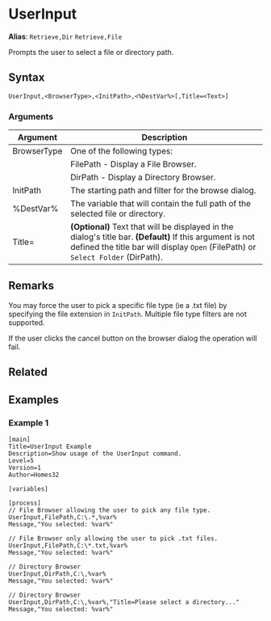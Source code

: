 # UserInput

**Alias**: `Retrieve,Dir` `Retrieve,File`

Prompts the user to select a file or directory path.

## Syntax

```pebakery
UserInput,<BrowserType>,<InitPath>,<%DestVar%>[,Title=<Text>]
```

### Arguments

| Argument | Description |
| --- | --- |
| BrowserType | One of the following types: |
|| FilePath - Display a File Browser. |
|| DirPath - Display a Directory Browser. |
| InitPath | The starting path and filter for the browse dialog. |
| %DestVar% | The variable that will contain the full path of the selected file or directory. |
| Title= | **(Optional)** Text that will be displayed in the dialog's title bar. **(Default)** If this argument is not defined the title bar will display `Open` (FilePath) or `Select Folder` (DirPath). |

## Remarks

You may force the user to pick a specific file type (ie a .txt file) by specifying the file extension in `InitPath`. Multiple file type filters are not supported.

If the user clicks the cancel button on the browser dialog the operation will fail.

## Related

## Examples

### Example 1

```pebakery
[main]
Title=UserInput Example
Description=Show usage of the UserInput command.
Level=5
Version=1
Author=Homes32

[variables]

[process]
// File Browser allowing the user to pick any file type.
UserInput,FilePath,C:\.*,%var%
Message,"You selected: %var%"

// File Browser only allowing the user to pick .txt files.
UserInput,FilePath,C:\*.txt,%var%
Message,"You selected: %var%"

// Directory Browser
UserInput,DirPath,C:\,%var%
Message,"You selected: %var%"

// Directory Browser
UserInput,DirPath,C:\,%var%,"Title=Please select a directory..."
Message,"You selected: %var%"
```